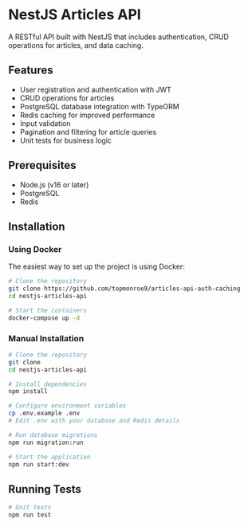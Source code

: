 # NestJS Articles API

A RESTful API built with NestJS that includes authentication, CRUD operations for articles, and data caching.

## Features

- User registration and authentication with JWT
- CRUD operations for articles
- PostgreSQL database integration with TypeORM
- Redis caching for improved performance
- Input validation
- Pagination and filtering for article queries
- Unit tests for business logic

## Prerequisites

- Node.js (v16 or later)
- PostgreSQL
- Redis

## Installation

### Using Docker

The easiest way to set up the project is using Docker:

```bash
# Clone the repository
git clone https://github.com/topmonroe9/articles-api-auth-caching
cd nestjs-articles-api

# Start the containers
docker-compose up -d
```

### Manual Installation

```bash
# Clone the repository
git clone
cd nestjs-articles-api

# Install dependencies
npm install

# Configure environment variables
cp .env.example .env
# Edit .env with your database and Redis details

# Run database migrations
npm run migration:run

# Start the application
npm run start:dev
```

## Running Tests

```bash
# Unit tests
npm run test
```
